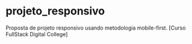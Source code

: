 # projeto_responsivo
Proposta de projeto responsivo usando metodologia mobile-first. [Curso FullStack Digital College]
